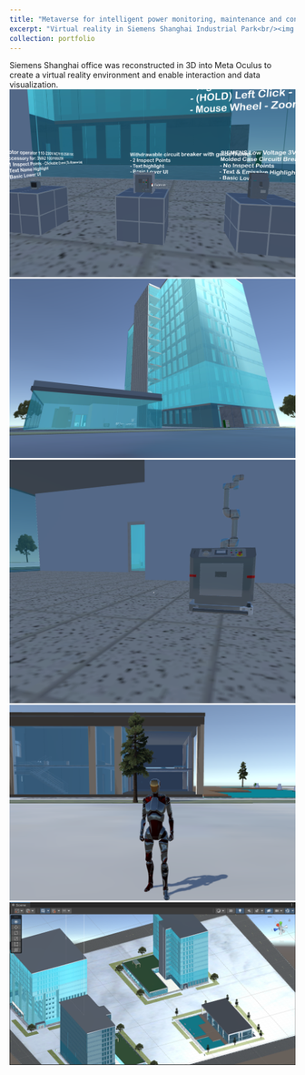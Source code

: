 ```yaml
---
title: "Metaverse for intelligent power monitoring, maintenance and control"
excerpt: "Virtual reality in Siemens Shanghai Industrial Park<br/><img src='/images/metaverse5.png'>"
collection: portfolio
---
```


Siemens Shanghai office was reconstructed in 3D into Meta Oculus to create a virtual reality environment and enable interaction and data visualization.
<br/><img src='/images/metaverse1.png'><br/><img src='/images/metaverse2.png'><br/><img src='/images/metaverse3.png'><br/><img src='/images/metaverse4.png'><br/><img src='/images/metaverse5.png'>


